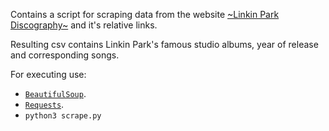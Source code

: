 Contains a script for scraping data from the website [~Linkin Park Discography~](https://www.discogs.com/artist/40029-Linkin-Park) and it's relative links.

Resulting csv contains Linkin Park's famous studio albums, year of release and corresponding songs.

For executing use:

* [`BeautifulSoup`](https://beautiful-soup-4.readthedocs.io/en/latest/).
* [`Requests`](https://docs.python-requests.org/en/master/).
* ```python3 scrape.py```
